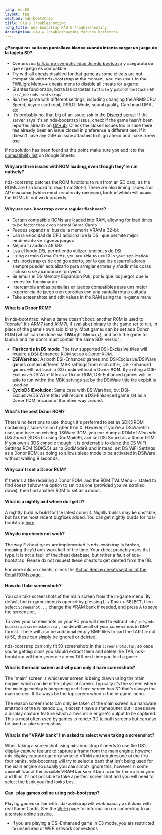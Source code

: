 ```yaml
---
lang: es-ES
layout: faq
section: nds-bootstrap
title: FAQ & Troubleshooting
long_title: nds-bootstrap FAQ & Troubleshooting
description: FAQ & Troubleshooting for nds-bootstrap
---
```


#### ¿Por qué me salta un pantallazo blanco cuando intento cargar un juego de la tarjeta SD?
- Comprueba [la lista de compatibilidad de nds-bootstrap](https://docs.google.com/spreadsheets/d/1LRTkXOUXraTMjg1eedz_f7b5jiuyMv2x6e_jY_nyHSc/htmlview#gid=0) y asegúrate de que el juego es compatible
- Try with all cheats disabled for that game as some cheats are not compatible with nds-bootstrap at the moment, you can use <kbd class="l">L</kbd> in the TWiLight Menu++ cheats menu to disable all cheats for a game
- Si antes funcionaba, borra las carpetas `fatTable` y `patchOffsetCache` en `sd:/_nds/nds-bootstrap/`
- Run the game with different settings, including changing the ARM9 CPU Speed, Async card read, DS/DSi Mode, sound quality, Card read DMA, etc
- It's probably not that big of an issue; ask in the [Discord server](https://discord.gg/yD3spjv) If the server says it's an nds-bootstrap issue, check if the game hasn't been reported already on [GitHub](https://github.com/DS-Homebrew/nds-bootstrap/issues). Check the closed issues too in case there has already been an issue closed in preference a different one. If it doesn't have any GitHub issue attached to it, go ahead and make a new one

If no solution has been found at this point, make sure you add it to the [compatibility list](https://wiki.ds-homebrew.com/nds-bootstrap/testing) on Google Sheets.

#### Why are there issues with ROM loading, even though they're run natively?
nds-bootstrap patches the ROM functions to run from an SD card, as the ROMs are hardcoded to read from Slot-1. There are also timing issues and AP measures (which most are already removed), both of which will cause the ROMs to not work properly.

#### Why use nds-bootstrap over a regular flashcard?
- Certain compatible ROMs are loaded into RAM, allowing for load times to be faster than even normal Game Cards
- Puedes expandir el bus de la memoria VRAM a 32-bit
- Usa la velocidad de CPU adicional de la DSi, que permite mejor rendimiento en algunos juegos
- Mejora tu audio a 48 kHz
- Usa el Modo DSi, permitiendo utilizar funciones de DSi
- Using certain Game Cards, you are able to use IR in your application
- nds-bootstrap es de código abierto, por lo que los desarrolladores siempre pueden actualizarlo para arreglar errores y añadir más cosas incluso si se abandona el proyecto
- Se emula el DS Memory Expansion Pak, por lo que los juegos que lo necesiten funcionarán
- Intercambia ambas pantallas en juegos compatibles para una mejor experiencia de juego o en consolas con una pantalla rota o quitada
- Take screenshots and edit values in the RAM using the in-game menu

#### What is a Donor ROM?
In nds-bootstrap, when a game doesn't boot, another ROM is used to "donate" it's ARM7 (and ARM7i, if available) binary to the game set to run, in place of the game's own said binary. Most games can be set as a Donor ROM (which can be done via **TW**i**L**ight Menu++), and both the game to launch and the donor must contain the same SDK version.
- **Flashcards in DS mode:** The few supported DSi-Exclusive titles will require a DSi-Enhanced ROM set as a Donor ROM.
- **DSiWarehax:** As both DSi-Enhanced games and DSi-Exclusive/DSiWare games contain different MBK settings from each other, DSi-Enhanced games will not boot in DSi mode without a Donor ROM. By setting a DSi-Exclusive/DSiWare title as a Donor ROM, DSi-Enhanced games will be able to run within the MBK settings set by the DSiWare title the exploit is used on.
- **CycloDS iEvolution:** Same case with DSiWarehax, but DSi-Exclusive/DSiWare titles will require a DSi-Enhanced game set as a Donor ROM, instead of the other way around.

#### What's the best Donor ROM?
There's no *best* one to use, though it's preferred to set an SDK5 ROM containing a sub-version higher than 0. However, if you're a DSiWarehax user, and have no existing DSiWare ROM, you can dump a ROM of *Nintendo DSi Sound* (SDK5.0) using GodMode9**i**, and set DSi Sound as a Donor ROM. If you own a 3DS console though, it is preferrable to dump the DS WiFi Settings ROM (SDK5.5) using GodMode9, and instead, set DS WiFi Settings as a Donor ROM, as doing so allows sleep mode to be activated in DSiWare without waiting 9 seconds.

#### Why can't I set a Donor ROM?
If there's a title requiring a Donor ROM, and the ROM TWLMenu++ stated to find doesn't show the option to set it as one (provided you've scrolled down), then find another ROM to set as a donor.

#### What is a nightly and where do I get it?
A nightly build is build for the latest commit. Nightly builds may be unstable, but has the most recent bugfixes added. You can get nightly builds for nds-bootstrap [here](https://github.com/TWLBot/Builds/raw/master/nds-bootstrap.7z).

#### Why do my cheats not work?
The way E cheat types are implemented in nds-bootstrap is broken, meaning they'd only work half of the time. Your cheat probably uses that type. It is not a fault of the cheat database, but rather a fault of nds-bootstrap. Please do not request these cheats to get deleted from the DB.

For more info on cheats, check the [Action Replay cheats section of the Retail ROMs page](https://wiki.ds-homebrew.com/ds-index/retail-roms#action-replay-cheats).

#### How do I take screenshots?
You can take screenshots of the main screen from the in-game menu. By default the in-game menu is opened by pressing <kbd class="l">L</kbd> + <kbd>Down</kbd> + <kbd>SELECT</kbd>, then select `Screenshot...`, change the VRAM bank if needed, and press <kbd class="face">A</kbd> to save the screenshot.

To view your screenshots on your PC you will need to extract `sd:/_nds/nds-bootstrap/screenshots.tar`, inside will be all of your screenshots in BMP format. There will also be additional empty BMP files to pad the TAR file out to 50, these can simply be ignored or deleted.

nds-bootstrap can only fit 50 screenshots in the `screenshots.tar`, so once you're getting close you should extract them and delete the TAR, nds-bootstrap will then generate a new TAR next time you load a game.

#### What is the main screen and why can only it have screenshots?
The "main" screen is whichever screen is being drawn using the main engine, which can be either physical screen. Typically it's the screen where the main gameplay is happening and if one screen has 3D that's always the main screen. It'll always be the top screen when in the in-game menu.

The reason screenshots can only be taken of the main screen is a hardware limitation of the Nintendo DS, it doesn't have a framebuffer but it does have a display capture feature which allows main engine's output to be captured. This is most often used by games to render 3D to both screens but can also be used to take screenshots.

#### What is the "VRAM bank" I'm asked to select when taking a screenshot?
When taking a screenshot using nds-bootstrap it needs to use the DS's display capture feature to capture a frame from the main engine, however this display capture can only write to VRAM and requires one of the first four banks. nds-bootstrap will try to select a bank that isn't being used for the main engine so usually you can simply ignore this, however in some case all four of the possible VRAM banks will be in use for the main engine and thus it's not possible to take a perfect screenshot and you will need to select the bank you find looks best.

#### Can I play games online using nds-bootstrap?
Playing games online with nds-bootstrap will work exactly as it does with real Game Cards. See the [Wi-Fi](../ds-index/wifi) page for information on connecting to an alternate online service.
- If you are playing a DSi-Enhanced game in DS mode, you are restricted to unsecured or WEP network connections
